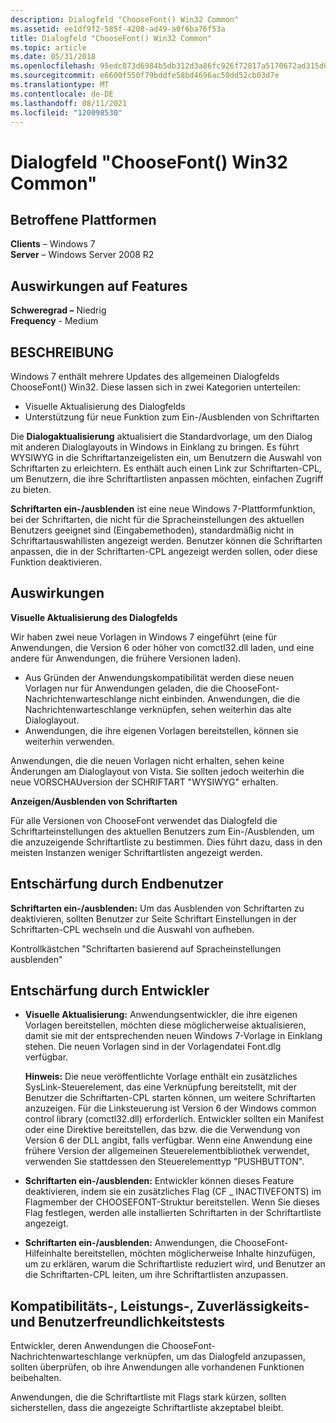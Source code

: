 ```yaml
---
description: Dialogfeld "ChooseFont() Win32 Common"
ms.assetid: ee1df9f2-585f-4208-ad49-a0f6ba76f53a
title: Dialogfeld "ChooseFont() Win32 Common"
ms.topic: article
ms.date: 05/31/2018
ms.openlocfilehash: 95edc873d6984b5db312d3a86fc926f72817a5170672ad315d07e209d98c4398
ms.sourcegitcommit: e6600f550f79bddfe58bd4696ac50dd52cb03d7e
ms.translationtype: MT
ms.contentlocale: de-DE
ms.lasthandoff: 08/11/2021
ms.locfileid: "120098530"
---
```

# <a name="choosefont-win32-common-dialog"></a>Dialogfeld "ChooseFont() Win32 Common"

## <a name="affected-platforms"></a>Betroffene Plattformen

**Clients** – Windows 7  
**Server** – Windows Server 2008 R2  









## <a name="feature-impact"></a>Auswirkungen auf Features

**Schweregrad –** Niedrig  
**Frequency** - Medium  




## <a name="description"></a>BESCHREIBUNG

Windows 7 enthält mehrere Updates des allgemeinen Dialogfelds ChooseFont() Win32. Diese lassen sich in zwei Kategorien unterteilen:

-   Visuelle Aktualisierung des Dialogfelds
-   Unterstützung für neue Funktion zum Ein-/Ausblenden von Schriftarten

Die **Dialogaktualisierung** aktualisiert die Standardvorlage, um den Dialog mit anderen Dialoglayouts in Windows in Einklang zu bringen. Es führt WYSIWYG in die Schriftartanzeigelisten ein, um Benutzern die Auswahl von Schriftarten zu erleichtern. Es enthält auch einen Link zur Schriftarten-CPL, um Benutzern, die ihre Schriftartlisten anpassen möchten, einfachen Zugriff zu bieten.

**Schriftarten ein-/ausblenden** ist eine neue Windows 7-Plattformfunktion, bei der Schriftarten, die nicht für die Spracheinstellungen des aktuellen Benutzers geeignet sind (Eingabemethoden), standardmäßig nicht in Schriftartauswahllisten angezeigt werden. Benutzer können die Schriftarten anpassen, die in der Schriftarten-CPL angezeigt werden sollen, oder diese Funktion deaktivieren.

## <a name="manifestation-of-impact"></a>Auswirkungen

**Visuelle Aktualisierung des Dialogfelds**

Wir haben zwei neue Vorlagen in Windows 7 eingeführt (eine für Anwendungen, die Version 6 oder höher von comctl32.dll laden, und eine andere für Anwendungen, die frühere Versionen laden).

-   Aus Gründen der Anwendungskompatibilität werden diese neuen Vorlagen nur für Anwendungen geladen, die die ChooseFont-Nachrichtenwarteschlange nicht einbinden. Anwendungen, die die Nachrichtenwarteschlange verknüpfen, sehen weiterhin das alte Dialoglayout.
-   Anwendungen, die ihre eigenen Vorlagen bereitstellen, können sie weiterhin verwenden.

Anwendungen, die die neuen Vorlagen nicht erhalten, sehen keine Änderungen am Dialoglayout von Vista. Sie sollten jedoch weiterhin die neue VORSCHAUversion der SCHRIFTART "WYSIWYG" erhalten.

**Anzeigen/Ausblenden von Schriftarten**

Für alle Versionen von ChooseFont verwendet das Dialogfeld die Schriftarteinstellungen des aktuellen Benutzers zum Ein-/Ausblenden, um die anzuzeigende Schriftartliste zu bestimmen. Dies führt dazu, dass in den meisten Instanzen weniger Schriftartlisten angezeigt werden.

## <a name="end-user-mitigation"></a>Entschärfung durch Endbenutzer

**Schriftarten ein-/ausblenden:** Um das Ausblenden von Schriftarten zu deaktivieren, sollten Benutzer zur Seite Schriftart Einstellungen in der Schriftarten-CPL wechseln und die Auswahl von aufheben.

Kontrollkästchen "Schriftarten basierend auf Spracheinstellungen ausblenden"

## <a name="developer-mitigation"></a>Entschärfung durch Entwickler

-   **Visuelle Aktualisierung:** Anwendungsentwickler, die ihre eigenen Vorlagen bereitstellen, möchten diese möglicherweise aktualisieren, damit sie mit der entsprechenden neuen Windows 7-Vorlage in Einklang stehen. Die neuen Vorlagen sind in der Vorlagendatei Font.dlg verfügbar.

    **Hinweis:** Die neue veröffentlichte Vorlage enthält ein zusätzliches SysLink-Steuerelement, das eine Verknüpfung bereitstellt, mit der Benutzer die Schriftarten-CPL starten können, um weitere Schriftarten anzuzeigen. Für die Linksteuerung ist Version 6 der Windows common control library (comctl32.dll) erforderlich. Entwickler sollten ein Manifest oder eine Direktive bereitstellen, das bzw. die die Verwendung von Version 6 der DLL angibt, falls verfügbar. Wenn eine Anwendung eine frühere Version der allgemeinen Steuerelementbibliothek verwendet, verwenden Sie stattdessen den Steuerelementtyp "PUSHBUTTON".

-   **Schriftarten ein-/ausblenden:** Entwickler können dieses Feature deaktivieren, indem sie ein zusätzliches Flag (CF \_ INACTIVEFONTS) im Flagmember der CHOOSEFONT-Struktur bereitstellen. Wenn Sie dieses Flag festlegen, werden alle installierten Schriftarten in der Schriftartliste angezeigt.
-   **Schriftarten ein-/ausblenden:** Anwendungen, die ChooseFont-Hilfeinhalte bereitstellen, möchten möglicherweise Inhalte hinzufügen, um zu erklären, warum die Schriftartliste reduziert wird, und Benutzer an die Schriftarten-CPL leiten, um ihre Schriftartlisten anzupassen.

## <a name="compatibility-performance-reliability-and-usability-testing"></a>Kompatibilitäts-, Leistungs-, Zuverlässigkeits- und Benutzerfreundlichkeitstests

Entwickler, deren Anwendungen die ChooseFont-Nachrichtenwarteschlange verknüpfen, um das Dialogfeld anzupassen, sollten überprüfen, ob ihre Anwendungen alle vorhandenen Funktionen beibehalten.

Anwendungen, die die Schriftartliste mit Flags stark kürzen, sollten sicherstellen, dass die angezeigte Schriftartliste akzeptabel bleibt.

 

 



